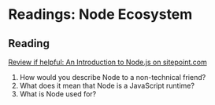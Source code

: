 Readings: Node Ecosystem
========================

Reading
-------

[Review if helpful: An Introduction to Node.js on sitepoint.com](https://www.sitepoint.com/an-introduction-to-node-js)

1. How would you describe Node to a non-technical friend?
2. What does it mean that Node is a JavaScript runtime?
3. What is Node used for?
